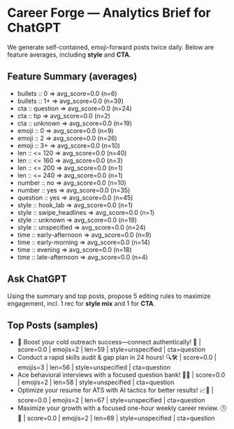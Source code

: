 # Career Forge — Analytics Brief for ChatGPT

We generate self-contained, emoji-forward posts twice daily. Below are feature averages, including **style** and **CTA**.

## Feature Summary (averages)

- bullets :: 0 => avg_score=0.0 (n=6)
- bullets :: 1+ => avg_score=0.0 (n=39)
- cta :: question => avg_score=0.0 (n=24)
- cta :: tip => avg_score=0.0 (n=2)
- cta :: unknown => avg_score=0.0 (n=19)
- emoji :: 0 => avg_score=0.0 (n=9)
- emoji :: 2 => avg_score=0.0 (n=26)
- emoji :: 3+ => avg_score=0.0 (n=10)
- len :: <= 120 => avg_score=0.0 (n=40)
- len :: <= 160 => avg_score=0.0 (n=3)
- len :: <= 200 => avg_score=0.0 (n=1)
- len :: <= 240 => avg_score=0.0 (n=1)
- number :: no => avg_score=0.0 (n=10)
- number :: yes => avg_score=0.0 (n=35)
- question :: yes => avg_score=0.0 (n=45)
- style :: hook_lab => avg_score=0.0 (n=1)
- style :: swipe_headlines => avg_score=0.0 (n=1)
- style :: unknown => avg_score=0.0 (n=19)
- style :: unspecified => avg_score=0.0 (n=24)
- time :: early-afternoon => avg_score=0.0 (n=9)
- time :: early-morning => avg_score=0.0 (n=14)
- time :: evening => avg_score=0.0 (n=18)
- time :: late-afternoon => avg_score=0.0 (n=4)

## Ask ChatGPT

Using the summary and top posts, propose 5 editing rules to maximize engagement, incl. 1 rec for **style mix** and 1 for **CTA**.

## Top Posts (samples)

- 💼 Boost your cold outreach success—connect authentically! 🚀  | score=0.0 | emojis=2 | len=59 | style=unspecified | cta=question
- Conduct a rapid skills audit & gap plan in 24 hours! 🔍🛠️  | score=0.0 | emojis=3 | len=56 | style=unspecified | cta=question
- Ace behavioral interviews with a focused question bank! 🧠💼  | score=0.0 | emojis=2 | len=58 | style=unspecified | cta=question
- Optimize your resume for ATS with AI tactics for better results! 📈🤖  | score=0.0 | emojis=2 | len=67 | style=unspecified | cta=question
- Maximize your growth with a focused one-hour weekly career review. 🕒💼  | score=0.0 | emojis=2 | len=69 | style=unspecified | cta=question